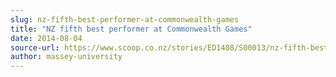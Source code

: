 ```yaml
---
slug: nz-fifth-best-performer-at-commonwealth-games
title: "NZ fifth best performer at Commonwealth Games"
date: 2014-08-04
source-url: https://www.scoop.co.nz/stories/ED1408/S00013/nz-fifth-best-performer-at-commonwealth-games.htm
author: massey-university
---
```

